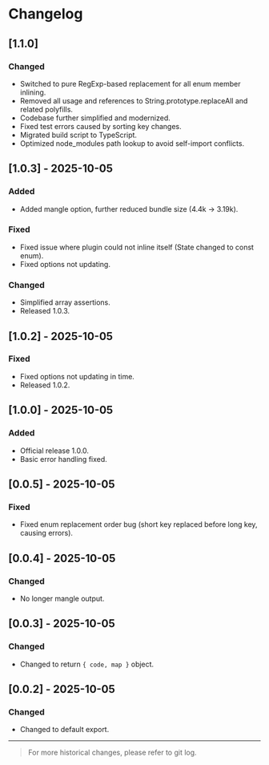 # Changelog

## [1.1.0]

### Changed

- Switched to pure RegExp-based replacement for all enum member inlining.
- Removed all usage and references to String.prototype.replaceAll and related polyfills.
- Codebase further simplified and modernized.
- Fixed test errors caused by sorting key changes.
- Migrated build script to TypeScript.
- Optimized node_modules path lookup to avoid self-import conflicts.

## [1.0.3] - 2025-10-05

### Added

- Added mangle option, further reduced bundle size (4.4k → 3.19k).

### Fixed

- Fixed issue where plugin could not inline itself (State changed to const enum).
- Fixed options not updating.

### Changed

- Simplified array assertions.
- Released 1.0.3.

## [1.0.2] - 2025-10-05

### Fixed

- Fixed options not updating in time.
- Released 1.0.2.

## [1.0.0] - 2025-10-05

### Added

- Official release 1.0.0.
- Basic error handling fixed.

## [0.0.5] - 2025-10-05

### Fixed

- Fixed enum replacement order bug (short key replaced before long key, causing errors).

## [0.0.4] - 2025-10-05

### Changed

- No longer mangle output.

## [0.0.3] - 2025-10-05

### Changed

- Changed to return `{ code, map }` object.

## [0.0.2] - 2025-10-05

### Changed

- Changed to default export.

---

> For more historical changes, please refer to git log.
